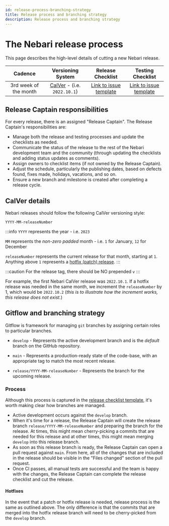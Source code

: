 ```yaml
---
id: release-process-branching-strategy
title: Release process and branching strategy
description: Release process and branching strategy
---
```


# The Nebari release process

This page describes the high-level details of cutting a new Nebari release.

|        Cadence        |               Versioning System                |                                                                                    Release Checklist                                                                                     |                                                                                        Testing Checklist                                                                                         |
| :-------------------: | :--------------------------------------------: | :--------------------------------------------------------------------------------------------------------------------------------------------------------------------------------------: | :----------------------------------------------------------------------------------------------------------------------------------------------------------------------------------------------: |
| 3rd week of the month | [CalVer](#calver-details) - (i.e. `2022.10.1`) | [Link to issue template](https://github.com/nebari-dev/nebari/issues/new?assignees=&labels=type%3A+release+%F0%9F%8F%B7&template=release-checklist.md&title=%5BRELEASE%5D+%3Cversion%3E) | [Link to issue template](https://github.com/nebari-dev/nebari/issues/new?assignees=&labels=type%3A+release+%F0%9F%8F%B7&template=testing-checklist.md&title=Testing+checklist+for+%3Cversion%3E) |

## Release Captain responsibilities

For every release, there is an assigned "Release Captain". The Release Captain's responsibilities are:

- Manage both the release and testing processes and update the checklists as needed.
- Communicate the status of the release to the rest of the Nebari development team and the community (through updating the checklists and adding status updates as comments).
- Assign owners to checklist items (if not owned by the Release Captain).
- Adjust the schedule, particularly the publishing dates, based on defects found, fixes made, holidays, vacations, and so on.
- Ensure a new branch and milestone is created after completing a release cycle.

## CalVer details

Nebari releases should follow the following CalVer versioning style:

```
YYYY-MM-releaseNumber
```

:::info
`YYYY` represents the year - i.e. `2023`

`MM` represents the _non-zero padded_ month - i.e. `1` for January, `12` for December

`releaseNumber` represents the current release for that month, starting at `1`. Anything above `1` represents a [hotfix (patch) release](#hotfixes).
:::

:::caution
For the release tag, there should be NO prepended `v`
:::

For example, the first Nebari CalVer release was `2022.10.1`. If a hotfix release was needed in the same month, we increment the `releaseNumber` by 1, which would be `2022.10.2` (_this is to illustrate how the increment works, this release does not exist._)

## Gitflow and branching strategy

Gitflow is framework for managing `git` branches by assigning certain roles to particular branches.

- `develop` - Represents the active development branch and is the _default_ branch on the GitHub repository.

- `main` - Represents a production-ready state of the code-base, with an appropriate tag to match the most recent release.

- `release/YYYY-MM-releaseNumber` - Represents the branch for the upcoming release.

### Process

Although this process is captured in the [release checklist template](https://github.com/nebari-dev/nebari/issues/new?assignees=&labels=type%3A+release+%F0%9F%8F%B7&template=release-checklist.md&title=%5BRELEASE%5D+%3Cversion%3E), it's worth making clear how branches are managed.

- Active development occurs against the `develop` branch.
- When it's time for a release, the Release Captain will create the release branch `release/YYYY-MM-releaseNumber` and preparing the branch for the release. At times, this might mean cherry-picking a commits that are needed for this release and at other times, this might mean merging `develop` into this release branch.
- As soon as this release branch is ready, the Release Captain can open a pull request against `main`. From here, all of the changes that are included in the release should be visible in the "Files changed" section of the pull request.
- Once CI passes, all manual tests are successful and the team is happy with the changes, the Release Captain can complete the release checklist and cut the release.

#### Hotfixes

In the event that a patch or hotfix release is needed, release process is the same as outlined above. The only difference is that the commits that are merged into the hotfix release branch will need to be cherry-picked from the `develop` branch.
